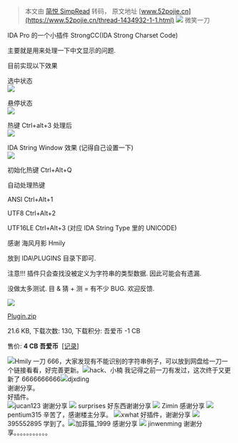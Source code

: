 > 本文由 [简悦 SimpRead](http://ksria.com/simpread/) 转码， 原文地址 [www.52pojie.cn](https://www.52pojie.cn/thread-1434932-1-1.html)  ![](https://avatar.52pojie.cn/data/avatar/000/06/75/58_avatar_middle.jpg) 微笑一刀

IDA Pro 的一个小插件 StrongCC(IDA Strong Charset Code)

主要就是用来处理一下中文显示的问题.

目前实现以下效果

选中状态  
![](https://attach.52pojie.cn/forum/202105/07/140512pnjlal1iz10pm0wl.jpg)

悬停状态  
![](https://attach.52pojie.cn/forum/202105/07/140514egvdg5h4dg4zr440.jpg)

热键 Ctrl+alt+3 处理后  
![](https://attach.52pojie.cn/forum/202105/07/140509hkm3mt76da8g4tmb.jpg)

IDA String Window 效果 (记得自己设置一下)  
![](https://attach.52pojie.cn/forum/202105/07/140517bo11uerqui1r12po.jpg)

初始化热键 Ctrl+Alt+Q

自动处理热键

ANSI Ctrl+Alt+1

UTF8 Ctrl+Alt+2

UTF16LE Ctrl+Alt+3 (对应 IDA String Type 里的 UNICODE)

感谢 海风月影 Hmily

放到 IDA\PLUGINS 目录下即可.

注意!!! 插件只会查找没被定义为字符串的类型数据. 因此可能会有遗漏.

没做太多测试. 目 & 猜 + 测 = 有不少 BUG. 欢迎反馈.

![](https://static.52pojie.cn/static/image/filetype/zip.gif)

[Plugin.zip](forum.php?mod=attachment&aid=MjI4Mzk1OXw5ZjQ2MjY2Y3wxNjIwNTk3MTQ2fDB8MTQzNDkzMg%3D%3D)

21.6 KB, 下载次数: 130, 下载积分: 吾爱币 -1 CB

售价: **4 CB 吾爱币**  [[记录](forum.php?mod=misc&action=viewattachpayments&aid=2283959)]

![](https://avatar.52pojie.cn/data/avatar/000/00/00/01_avatar_middle.jpg)Hmily 一刀 666，大家发现有不能识别的字符串例子，可以放到网盘给一刀一个链接看看，好完善更新。![](https://avatar.52pojie.cn/data/avatar/000/16/13/92_avatar_middle.jpg)hack、小楠 我记得之前一刀有发过，这次终于又更新了 6666666666![](https://avatar.52pojie.cn/data/avatar/001/63/08/72_avatar_middle.jpg)djxding  
谢谢分享。  
好插件。  
![](https://avatar.52pojie.cn/data/avatar/001/61/84/23_avatar_middle.jpg)jucan123 谢谢分享 ![](https://avatar.52pojie.cn/data/avatar/001/66/85/87_avatar_middle.jpg) surprises 好东西谢谢分享 ![](https://avatar.52pojie.cn/data/avatar/001/53/91/75_avatar_middle.jpg) Zimin 感谢分享 ![](https://avatar.52pojie.cn/data/avatar/001/61/91/50_avatar_middle.jpg) pentium315 辛苦了，感谢楼主分享。 ![](https://avatar.52pojie.cn/data/avatar/001/63/54/61_avatar_middle.jpg)xwhat 好插件，谢谢分享 ![](https://avatar.52pojie.cn/data/avatar/000/64/84/95_avatar_middle.jpg) 395552895 学到了。![](https://avatar.52pojie.cn/data/avatar/000/84/63/01_avatar_middle.jpg)加菲猫_1999 感谢分享 ![](https://avatar.52pojie.cn/data/avatar/000/72/89/30_avatar_middle.jpg) jinwenming 谢谢分享。。。。。。。。。。。